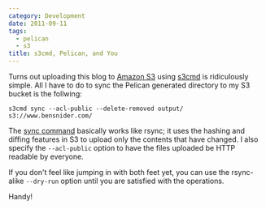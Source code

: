 ```yaml
---
category: Development
date: 2011-09-11
tags:
  - pelican
  - s3
title: s3cmd, Pelican, and You
---
```


Turns out uploading this blog to [Amazon S3](http://aws.amazon.com/s3/)
using [s3cmd](http://s3tools.org/s3cmd) is ridiculously simple. All I
have to do to sync the Pelican generated directory to my S3 bucket is
the follwing:

``` {.sourceCode .bash}
s3cmd sync --acl-public --delete-removed output/ s3://www.bensnider.com/
```

The [sync command](http://s3tools.org/s3cmd-sync) basically works like
rsync; it uses the hashing and diffing features in S3 to upload only the
contents that have changed. I also specify the `--acl-public` option to
have the files uploaded be HTTP readable by everyone.

If you don't feel like jumping in with both feet yet, you can use the
rsync-alike `--dry-run` option until you are satisfied with the
operations.

Handy!
